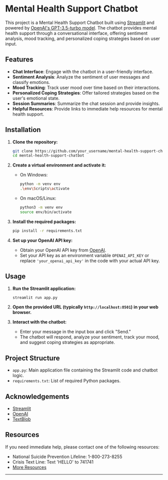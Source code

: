 



# Mental Health Support Chatbot

This project is a Mental Health Support Chatbot built using [Streamlit](https://streamlit.io/) and powered by [OpenAI's GPT-3.5-turbo model](https://platform.openai.com/docs/models/gpt-3-5-turbo). The chatbot provides mental health support through a conversational interface, offering sentiment analysis, mood tracking, and personalized coping strategies based on user input.

## Features

- **Chat Interface**: Engage with the chatbot in a user-friendly interface.
- **Sentiment Analysis**: Analyze the sentiment of user messages and classify emotions.
- **Mood Tracking**: Track user mood over time based on their interactions.
- **Personalized Coping Strategies**: Offer tailored strategies based on the user's emotional state.
- **Session Summaries**: Summarize the chat session and provide insights.
- **Helpful Resources**: Provide links to immediate help resources for mental health support.

## Installation

1. **Clone the repository:**
    ```bash
    git clone https://github.com/your_username/mental-health-support-chatbot.git
    cd mental-health-support-chatbot
    ```

2. **Create a virtual environment and activate it:**
    - On Windows:
      ```bash
      python -m venv env
      .\env\Scripts\activate
      ```
    - On macOS/Linux:
      ```bash
      python3 -m venv env
      source env/bin/activate
      ```

3. **Install the required packages:**
    ```bash
    pip install -r requirements.txt
    ```

4. **Set up your OpenAI API key:**
    - Obtain your OpenAI API key from [OpenAI](https://platform.openai.com/account/api-keys).
    - Set your API key as an environment variable `OPENAI_API_KEY` or replace `'your_openai_api_key'` in the code with your actual API key.

## Usage

1. **Run the Streamlit application:**
    ```bash
    streamlit run app.py
    ```

2. **Open the provided URL (typically `http://localhost:8501`) in your web browser.**

3. **Interact with the chatbot:**
    - Enter your message in the input box and click "Send."
    - The chatbot will respond, analyze your sentiment, track your mood, and suggest coping strategies as appropriate.

## Project Structure

- `app.py`: Main application file containing the Streamlit code and chatbot logic.
- `requirements.txt`: List of required Python packages.



## Acknowledgements

- [Streamlit](https://streamlit.io/)
- [OpenAI](https://openai.com/)
- [TextBlob](https://textblob.readthedocs.io/en/dev/)

## Resources

If you need immediate help, please contact one of the following resources:
- National Suicide Prevention Lifeline: 1-800-273-8255
- Crisis Text Line: Text 'HELLO' to 741741
- [More Resources](https://www.mentalhealth.gov/get-help/immediate-help)

---

